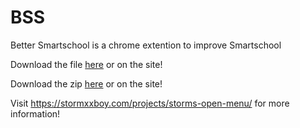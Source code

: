 # BSS
Better Smartschool is a chrome extention to improve Smartschool

Download the file [here](BSS-V1.crx) or on the site!

Download the zip [here](BSS-V1.zip) or on the site!


Visit https://stormxxboy.com/projects/storms-open-menu/ for more information!

